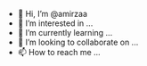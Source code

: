 - 👋 Hi, I’m @amirzaa
- 👀 I’m interested in ...
- 🌱 I’m currently learning ...
- 💞️ I’m looking to collaborate on ...
- 📫 How to reach me ...

<!---
amirzaa/amirzaa is a ✨ special ✨ repository because its `README.md` (this file) appears on your GitHub profile.
You can click the Preview link to take a look at your changes.
--->
